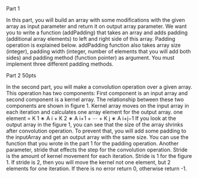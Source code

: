 Part 1 


In this part, you will build an array with some modifications with the given array as input parameter and return it on output
array parameter. We want you to write a function (addPadding) that takes an array and adds padding (additional array
elements) to left and right side of this array. Padding operation is explained below. addPadding function also takes array
size (integer), padding width (integer, number of elements that you will add both sides) and padding method (function
pointer) as argument. You must implement three different padding methods.



Part 2 50pts


In the second part, you will make a convolution operation over a given array. This operation has two components: First
component is an input array and second component is a kernel array. The relationship between these two components are
shown in figure 1. Kernel array moves on the input array in each iteration and calculates one array element for the output
array.
one element = K 1 ∗ A i + K 2 ∗ A i+1 + ⋯ + K j ∗ A i+j−1
If you look at the output array in the figure 1, you can see that the size of the array shrinks after convolution operation. To
prevent that, you will add some padding to the inputArray and get an output array with the same size. You can use the
function that you wrote in the part 1 for the padding operation.
Another parameter, stride that effects the step for the convolution operation. Stride is the amount of kernel movement for
each iteration. Stride is 1 for the figure 1. If stride is 2, then you will move the kernel not one element, but 2 elements for
one iteration. If there is no error return 0, otherwise return -1.

